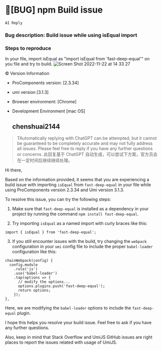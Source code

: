 # 🐛[BUG] npm Build issue

`AI Reply`

### Bug description: Build issue while using isEqual import

### Steps to reproduce

In your file, import isEqual as "import isEqual from 'fast-deep-equal'" on you file and try to build.
![Screen Shot 2022-11-22 at 14 33 27](https://user-images.githubusercontent.com/19972333/203268833-d5e85653-59a1-44fb-8fa8-d2cb22021ddd.png)

© Version Information

- ProComponents version: [2.3.34]
- umi version [3.1.3]
- Browser environment: [Chrome]
- Development Environment [mac OS]

  ## chenshuai2144

> TAutomatically replying with ChatGPT can be attempted, but it cannot be guaranteed to be completely accurate and may not fully address all issues. Please feel free to reply if you have any further questions or concerns.
> 此回复基于 ChatGPT 自动生成，可以尝试下方案，官方员会在一定时间后继续继续处理。

Hi there,

Based on the information provided, it seems that you are experiencing a build issue with importing `isEqual` from `fast-deep-equal` in your file while using ProComponents version 2.3.34 and Umi version 3.1.3.

To resolve this issue, you can try the following steps:

1. Make sure that `fast-deep-equal` is installed as a dependency in your project by running the command `npm install fast-deep-equal`.

2. Try importing `isEqual` as a named import with curly braces like this:

```
import { isEqual } from 'fast-deep-equal';
```

3. If you still encounter issues with the build, try changing the `webpack` configuration in your `umi` config file to include the proper `babel-loader` configuration like this:

```
chainWebpack(config) {
  config.module
    .rule('js')
    .use('babel-loader')
    .tap(options => {
      // modify the options...
      options.plugins.push('fast-deep-equal');
      return options;
    });
},
```

Here, we are modifying the `babel-loader` options to include the `fast-deep-equal` plugin.

I hope this helps you resolve your build issue. Feel free to ask if you have any further questions.

Also, keep in mind that Stack Overflow and UmiJS GitHub issues are right places to report the issues related with usage of UmiJS.
